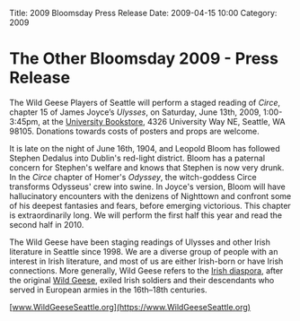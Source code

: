 Title: 2009 Bloomsday Press Release
Date: 2009-04-15 10:00
Category: 2009

# The Other Bloomsday 2009 - Press Release

The Wild Geese Players of Seattle will perform a staged reading of *Circe*,
chapter 15 of James Joyce’s *Ulysses*, on Saturday, June 13th, 2009, 1:00-3:45pm,
at the [University Bookstore](https://www.bookstore.washington.edu/),
4326 University Way NE, Seattle, WA 98105.
Donations towards costs of posters and props are welcome.

It is late on the night of June 16th, 1904, and Leopold Bloom has
followed Stephen Dedalus into Dublin's red-light district. Bloom has a
paternal concern for Stephen's welfare and knows that Stephen is now
very drunk. In the *Circe* chapter of Homer's *Odyssey*, the
witch-goddess Circe transforms Odysseus' crew into swine. In Joyce's
version, Bloom will have hallucinatory encounters with the denizens of
Nighttown and confront some of his deepest fantasies and fears, before
emerging victorious. This chapter is extraordinarily long. We will
perform the first half this year and read the second half in 2010.

The Wild Geese have been staging readings of Ulysses and other Irish
literature in Seattle since 1998. We are a diverse group of people with
an interest in Irish literature, and most of us are either Irish-born or
have Irish connections. More generally, Wild Geese refers to the [Irish
diaspora](https://en.wikipedia.org/wiki/Irish_diaspora), after the
original [Wild
Geese](https://en.wikipedia.org/wiki/Flight_of_the_Wild_Geese), exiled
Irish soldiers and their descendants who served in European armies in
the 16th–18th centuries.

[www.WildGeeseSeattle.org](https://www.WildGeeseSeattle.org)
